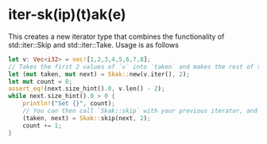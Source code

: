 # iter-sk(ip)(t)ak(e)

This creates a new iterator type that combines the functionality of std::iter::Skip and std::iter::Take.
Usage is as follows 
```rs
let v: Vec<i32> = vec![1,2,3,4,5,6,7,8];
// Takes the first 2 values of `v` into `taken` and makes the rest of the iterator accessible through `next`
let (mut taken, mut next) = Skak::new(v.iter(), 2);
let mut count = 0;
assert_eq!(next.size_hint().0, v.len() - 2);
while next.size_hint().0 > 0 {
	println!("Set {}", count);
	// You can then call `Skak::skip` with your previous iterator, and a new amount of elements to be skipped
	(taken, next) = Skak::skip(next, 2);
	count += 1;
}
```
